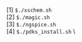
[1] ```$./xschem.sh``` \
[2] ```$./magic.sh``` \
[3] ```$./ngspice.sh``` \
[4] ```$./pdks_install.sh``` \
